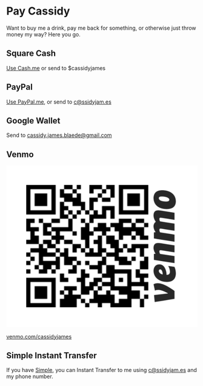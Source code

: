 # Pay Cassidy

Want to buy me a drink, pay me back for something, or otherwise just throw money
my way? Here you go.


<h2><i class="fa fa-fw fa-usd"></i> Square Cash</h2>

[Use Cash.me](https://cash.me/$cassidyjames) or send to $cassidyjames


<h2><i class="fa fa-fw fa-paypal"></i> PayPal</h2>

[Use PayPal.me](https://paypal.me/cassidyjames), or send to c@ssidyjam.es


<h2><i class="fa fa-fw fa-google-wallet"></i> Google Wallet</h2>

Send to cassidy.james.blaede@gmail.com


<h2>Venmo</h2>

[![Venmo barcode](/images/venmo.png)]((https://venmo.com/cassidyjames))

[venmo.com/cassidyjames](https://venmo.com/cassidyjames)


<h2>Simple Instant Transfer</h2>

If you have [Simple](https://simple.com), you can Instant Transfer to me using
c@ssidyjam.es and my phone number.
